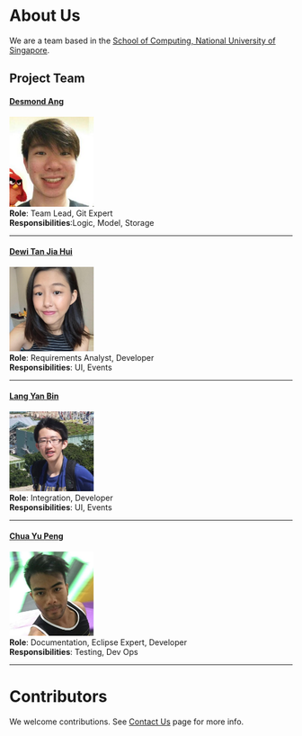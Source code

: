 # About Us

We are a team based in the [School of Computing, National University of Singapore](http://www.comp.nus.edu.sg).

## Project Team

#### [Desmond Ang](https://github.com/KnewYouWereTrouble)
<img src="images/Desmond.jpg" width="150"><br>
**Role**: Team Lead, Git Expert <br>
**Responsibilities**:Logic, Model, Storage

-----

#### [Dewi Tan Jia Hui](https://github.com/jessidew95)
<img src="images/DewiTanJiaHui.jpg" width="150"><br>
**Role**: Requirements Analyst, Developer <br>
**Responsibilities**: UI, Events

-----

#### [Lang Yan Bin](https://github.com/langyanbin0314)
<img src="images/LangYanBin.jpg" width="150"><br>
**Role**: Integration, Developer <br>
**Responsibilities**: UI, Events

-----

#### [Chua Yu Peng](http://github.com/chuayupeng)
<img src="images/ChuaYuPeng.jpg" width="150"><br>
**Role**: Documentation, Eclipse Expert, Developer <br>
**Responsibilities**: Testing, Dev Ops


 -----

# Contributors

We welcome contributions. See [Contact Us](ContactUs.md) page for more info.
